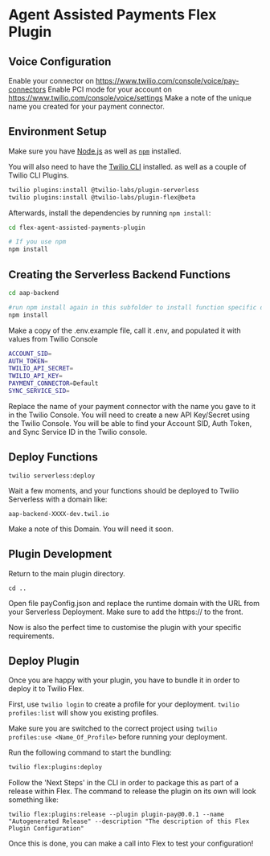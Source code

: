 # Agent Assisted Payments Flex Plugin

## Voice Configuration

Enable your <Pay /> connector on https://www.twilio.com/console/voice/pay-connectors
Enable PCI mode for your account on https://www.twilio.com/console/voice/settings
Make a note of the unique name you created for your payment connector.



## Environment Setup

Make sure you have [Node.js](https://nodejs.org) as well as [`npm`](https://npmjs.com) installed.

You will also need to have the [Twilio CLI](https://www.twilio.com/docs/twilio-cli/quickstart#install-twilio-cli) installed. as well as a couple of Twilio CLI Plugins.

```bash
twilio plugins:install @twilio-labs/plugin-serverless
twilio plugins:install @twilio-labs/plugin-flex@beta
```

Afterwards, install the dependencies by running `npm install`:


```bash
cd flex-agent-assisted-payments-plugin

# If you use npm
npm install
```

## Creating the Serverless Backend Functions
```bash
cd aap-backend

#run npm install again in this subfolder to install function specific dependancies
npm install


```

Make a copy of the .env.example file, call it .env, and populated it with values from Twilio Console

```bash
ACCOUNT_SID=
AUTH_TOKEN=
TWILIO_API_SECRET=
TWILIO_API_KEY=
PAYMENT_CONNECTOR=Default
SYNC_SERVICE_SID=
```

Replace the name of your payment connector with the name you gave to it in the Twilio Console. 
You will need to create a new API Key/Secret using the Twilio Console.
You will be able to find your Account SID, Auth Token, and Sync Service ID in the Twilio console. 

## Deploy Functions

`twilio serverless:deploy`

Wait a few moments, and your functions should be deployed to Twilio Serverless with a domain like:

`aap-backend-XXXX-dev.twil.io`

Make a note of this Domain. You will need it soon.


## Plugin Development

Return to the main plugin directory. 

`cd ..` 

Open file payConfig.json and replace the runtime domain with the URL from your Serverless Deployment. Make sure to add the https:// to the front. 

Now is also the perfect time to customise the plugin with your specific requirements.

## Deploy Plugin

Once you are happy with your plugin, you have to bundle it in order to deploy it to Twilio Flex.

First, use `twilio login` to create a profile for your deployment. 
`twilio profiles:list` will show you existing profiles.

Make sure you are switched to the correct project using `twilio profiles:use <Name_Of_Profile>` before running your deployment.

Run the following command to start the bundling:

```bash
twilio flex:plugins:deploy
```

Follow the 'Next Steps' in the CLI in order to package this as part of a release within Flex. The command to release the plugin on its own will look something like:

`twilio flex:plugins:release --plugin plugin-pay@0.0.1 --name "Autogenerated Release" --description "The description of this Flex Plugin Configuration"`

Once this is done, you can make a call into Flex to test your configuration! 